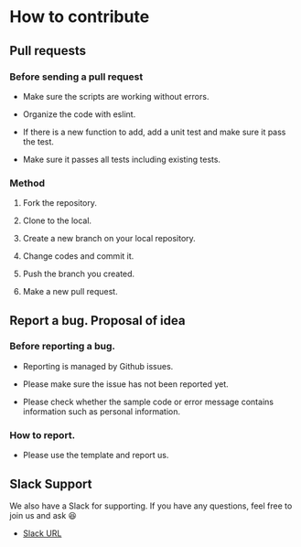 # How to contribute

## Pull requests

### Before sending a pull request

- Make sure the scripts are working without errors.

- Organize the code with eslint.

- If there is a new function to add, add a unit test and make sure it pass the test.

- Make sure it passes all tests including existing tests.

### Method

1. Fork the repository.

2. Clone to the local.

3. Create a new branch on your local repository.

4. Change codes and commit it.

5. Push the branch you created.

6. Make a new pull request.

## Report a bug. Proposal of idea

### Before reporting a bug.

- Reporting is managed by Github issues.

- Please make sure the issue has not been reported yet.

- Please check whether the sample code or error message contains information such as personal information.

### How to report.

- Please use the template and report us.

## Slack Support

We also have a Slack for supporting. If you have any questions, feel free to join us and ask 😆

- [Slack URL](https://join.slack.com/t/golgua/shared_invite/enQtNTQxOTcyODk5MDg4LTQyYTQyODgxZjJmYmJmYTg4Njk1MmNiYjA2ZWEyMzNiNTk0MmYxMWY5MmIwOWE4OTIxMWRiMDE2NWQ1NDBjYzk)

